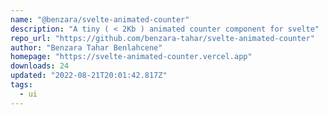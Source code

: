 ```yaml
---
name: "@benzara/svelte-animated-counter"
description: "A tiny ( < 2Kb ) animated counter component for svelte"
repo_url: "https://github.com/benzara-tahar/svelte-animated-counter"
author: "Benzara Tahar Benlahcene"
homepage: "https://svelte-animated-counter.vercel.app"
downloads: 24
updated: "2022-08-21T20:01:42.817Z"
tags: 
  - ui
---
```

